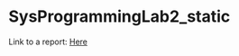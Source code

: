 # SysProgrammingLab2_static
Link to a report: [Here](https://drive.google.com/file/d/1WWeSMDkzy83asTNrULjEg8mbIM4FwwHA/view?hl=ru)
